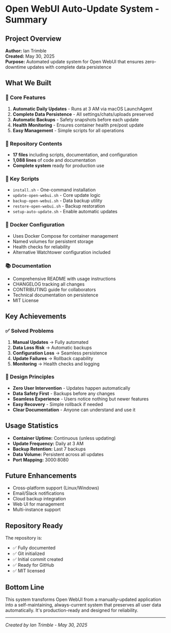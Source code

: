 # Open WebUI Auto-Update System - Summary

## Project Overview
**Author:** Ian Trimble  
**Created:** May 30, 2025  
**Purpose:** Automated update system for Open WebUI that ensures zero-downtime updates with complete data persistence

## What We Built

### 🎯 Core Features
1. **Automatic Daily Updates** - Runs at 3 AM via macOS LaunchAgent
2. **Complete Data Persistence** - All settings/chats/uploads preserved
3. **Automatic Backups** - Safety snapshots before each update
4. **Health Monitoring** - Ensures container health pre/post update
5. **Easy Management** - Simple scripts for all operations

### 📁 Repository Contents
- **17 files** including scripts, documentation, and configuration
- **1,088 lines** of code and documentation
- **Complete system** ready for production use

### 🔧 Key Scripts
- `install.sh` - One-command installation
- `update-open-webui.sh` - Core update logic
- `backup-open-webui.sh` - Data backup utility
- `restore-open-webui.sh` - Backup restoration
- `setup-auto-update.sh` - Enable automatic updates

### 🐳 Docker Configuration
- Uses Docker Compose for container management
- Named volumes for persistent storage
- Health checks for reliability
- Alternative Watchtower configuration included

### 📚 Documentation
- Comprehensive README with usage instructions
- CHANGELOG tracking all changes
- CONTRIBUTING guide for collaborators
- Technical documentation on persistence
- MIT License

## Key Achievements

### ✅ Solved Problems
1. **Manual Updates** → Fully automated
2. **Data Loss Risk** → Automatic backups
3. **Configuration Loss** → Seamless persistence
4. **Update Failures** → Rollback capability
5. **Monitoring** → Health checks and logging

### 🎨 Design Principles
- **Zero User Intervention** - Updates happen automatically
- **Data Safety First** - Backups before any changes
- **Seamless Experience** - Users notice nothing but newer features
- **Easy Recovery** - Simple rollback if needed
- **Clear Documentation** - Anyone can understand and use it

## Usage Statistics
- **Container Uptime:** Continuous (unless updating)
- **Update Frequency:** Daily at 3 AM
- **Backup Retention:** Last 7 backups
- **Data Volume:** Persistent across all updates
- **Port Mapping:** 3000:8080

## Future Enhancements
- Cross-platform support (Linux/Windows)
- Email/Slack notifications
- Cloud backup integration
- Web UI for management
- Multi-instance support

## Repository Ready
The repository is:
- ✅ Fully documented
- ✅ Git initialized
- ✅ Initial commit created
- ✅ Ready for GitHub
- ✅ MIT licensed

## Bottom Line
This system transforms Open WebUI from a manually-updated application into a self-maintaining, always-current system that preserves all user data automatically. It's production-ready and designed for reliability.

---
*Created by Ian Trimble - May 30, 2025*
